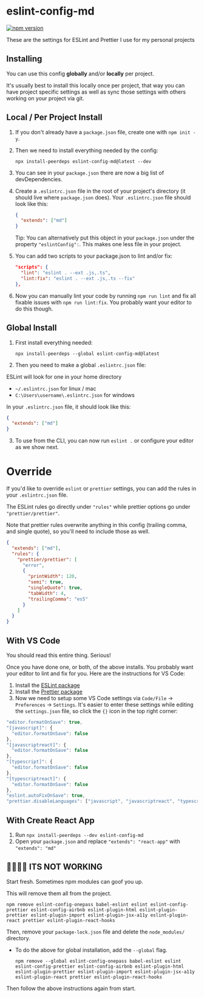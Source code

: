 # eslint-config-md

[![npm version](https://badge.fury.io/js/eslint-config-md.svg)](https://badge.fury.io/js/eslint-config-md)

These are the settings for ESLint and Prettier I use for  my personal projects

## Installing

You can use this config **globally** and/or **locally** per project.

It's usually best to install this locally once per project, that way you can have project specific settings as well as sync those settings with others working on your project via git.

## Local / Per Project Install

1. If you don't already have a `package.json` file, create one with `npm init -y`.

2. Then we need to install everything needed by the config:

    ```
    npx install-peerdeps eslint-config-md@latest --dev
    ```

3. You can see in your `package.json` there are now a big list of devDependencies.

4. Create a `.eslintrc.json` file in the root of your project's directory (it should live where `package.json` does). Your `.eslintrc.json` file should look like this:

    ```json
    {
      "extends": ["md"]
    }
    ```

      Tip: You can alternatively put this object in your `package.json` under the property `"eslintConfig":`. This makes one less file in your project.

5. You can add two scripts to your package.json to lint and/or fix:

    ```json
    "scripts": {
      "lint": "eslint . --ext .js,.ts",
      "lint:fix": "eslint . --ext .js,.ts --fix"
    },
    ```

6. Now you can manually lint your code by running `npm run lint` and fix all fixable issues with `npm run lint:fix`.
   You probably want your editor to do this though.

## Global Install

1. First install everything needed:

    ```
    npx install-peerdeps --global eslint-config-md@latest
    ```

2. Then you need to make a global `.eslintrc.json` file:

ESLint will look for one in your home directory

- `~/.eslintrc.json` for linux / mac
- `C:\Users\username\.eslintrc.json` for windows

In your `.eslintrc.json` file, it should look like this:

```json
{
  "extends": ["md"]
}
```

3. To use from the CLI, you can now run `eslint .` or configure your editor as we show next.

# Override

If you'd like to override `eslint` or `prettier` settings, you can add the rules in your `.eslintrc.json` file.

The ESLint rules go directly under `"rules"` while prettier options go under `"prettier/prettier"`.

Note that prettier rules overwrite anything in this config (trailing comma, and single quote), so you'll need to include those as well.

```json
{
  "extends": ["md"],
  "rules": {
    "prettier/prettier": [
      "error",
      {
        "printWidth": 120,
        "semi": true,
        "singleQuote": true,
        "tabWidth": 4,
        "trailingComma": "es5"
      }
    ]
  }
}
```

## With VS Code

You should read this entire thing. Serious!

Once you have done one, or both, of the above installs. You probably want your editor to lint and fix for you. Here are the instructions for VS Code:

1. Install the [ESLint package](https://marketplace.visualstudio.com/items?itemName=dbaeumer.vscode-eslint)
2. Install the [Prettier package](https://marketplace.visualstudio.com/items?itemName=esbenp.prettier-vscode)
3. Now we need to setup some VS Code settings via `Code/File` → `Preferences` → `Settings`. It's easier to enter these settings while editing the `settings.json` file, so click the `{}` icon in the top right corner:

```js
"editor.formatOnSave": true,
"[javascript]": {
  "editor.formatOnSave": false
},
"[javascriptreact]": {
  "editor.formatOnSave": false
},
"[typescript]": {
  "editor.formatOnSave": false
},
"[typescriptreact]": {
  "editor.formatOnSave": false
},
"eslint.autoFixOnSave": true,
"prettier.disableLanguages": ["javascript", "javascriptreact", "typescript", "typescriptreact"],
```

## With Create React App

1. Run `npx install-peerdeps --dev eslint-config-md`
1. Open your `package.json` and replace `"extends": "react-app"` with `"extends": "md"`

## 🤬🤬🤬🤬 ITS NOT WORKING

Start fresh. Sometimes npm modules can goof you up.

This will remove them all from the project.

```
npm remove eslint-config-onepass babel-eslint eslint eslint-config-prettier eslint-config-airbnb eslint-plugin-html eslint-plugin-prettier eslint-plugin-import eslint-plugin-jsx-a11y eslint-plugin-react prettier eslint-plugin-react-hooks
```

Then, remove your `package-lock.json` file and delete the `node_modules/` directory.

- To do the above for global installation, add the `--global` flag.

  ```
  npm remove --global eslint-config-onepass babel-eslint eslint eslint-config-prettier eslint-config-airbnb eslint-plugin-html eslint-plugin-prettier eslint-plugin-import eslint-plugin-jsx-a11y eslint-plugin-react prettier eslint-plugin-react-hooks
  ```

Then follow the above instructions again from start.